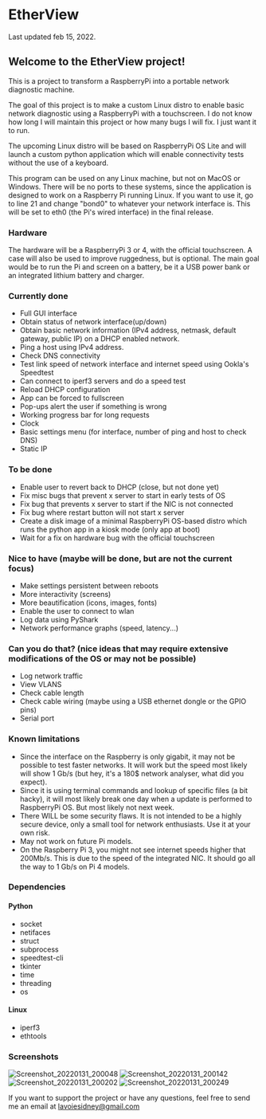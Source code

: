 # EtherView
Last updated feb 15, 2022.

## Welcome to the EtherView project!

This is a project to transform a RaspberryPi into a portable network diagnostic machine.

The goal of this project is to make a custom Linux distro to enable basic network diagnostic using a RaspberryPi with a touchscreen.
I do not know how long I will maintain this project or how many bugs I will fix. I just want it to run.

The upcoming Linux distro will be based on RaspberryPi OS Lite and will launch a custom python application 
which will enable connectivity tests without the use of a keyboard.

This program can be used on any Linux machine, but not on MacOS or Windows. There will be no ports to these systems, 
since the application is designed to work on a Raspberry Pi running Linux. If you want to use it, go to line 21 and change "bond0" 
to whatever your network interface is. This will be set to eth0 (the Pi's wired interface) in the final release.

### Hardware
The hardware will be a RaspberryPi 3 or 4, with the official touchscreen. A case will also be used to improve ruggedness, but is optional.
The main goal would be to run the Pi and screen on a battery, be it a USB power bank or an integrated lithium battery and charger.

### Currently done
- Full GUI interface
- Obtain status of network interface(up/down)
- Obtain basic network information (IPv4 address, netmask, default gateway, public IP) on a DHCP enabled network.
- Ping a host using IPv4 address.
- Check DNS connectivity
- Test link speed of network interface and internet speed using Ookla's Speedtest
- Can connect to iperf3 servers and do a speed test
- Reload DHCP configuration
- App can be forced to fullscreen
- Pop-ups alert the user if something is wrong
- Working progress bar for long requests
- Clock
- Basic settings menu (for interface, number of ping and host to check DNS)
- Static IP

### To be done
- Enable user to revert back to DHCP (close, but not done yet)
- Fix misc bugs that prevent x server to start in early tests of OS
- Fix bug that prevents x server to start if the NIC is not connected
- Fix bug where restart button will not start x server
- Create a disk image of a minimal RaspberryPi OS-based distro which runs the python app in a kiosk mode (only app at boot)
- Wait for a fix on hardware bug with the official touchscreen

### Nice to have (maybe will be done, but are not the current focus)
- Make settings persistent between reboots
- More interactivity (screens)
- More beautification (icons, images, fonts)
- Enable the user to connect to wlan
- Log data using PyShark
- Network performance graphs (speed, latency...)

### Can you do that? (nice ideas that may require extensive modifications of the OS or may not be possible)
- Log network traffic
- View VLANS
- Check cable length
- Check cable wiring (maybe using a USB ethernet dongle or the GPIO pins)
- Serial port

### Known limitations
- Since the interface on the Raspberry is only gigabit, it may not be possible to test faster networks. 
  It will work but the speed most likely will show 1 Gb/s (but hey, it's a 180$ network analyser, what did you expect).
- Since it is using terminal commands and lookup of specific files (a bit hacky), it will most likely break one day when a update is performed to RaspberryPi OS. But most likely not next week.
- There WILL be some security flaws. It is not intended to be a highly secure device, only a small tool for network enthusiasts. Use it at your own risk.
- May not work on future Pi models.
- On the Raspberry Pi 3, you might not see internet speeds higher that 200Mb/s. This is due to the speed of the integrated NIC. It should go all the way to 1 Gb/s on Pi 4 models.

### Dependencies
#### Python
- socket
- netifaces
- struct
- subprocess
- speedtest-cli
- tkinter
- time
- threading
- os

#### Linux
- iperf3
- ethtools

### Screenshots
![Screenshot_20220131_200048](https://user-images.githubusercontent.com/76972727/151898156-7d86c1b1-c0a8-44a6-b55f-056ca4cbb55c.png)
![Screenshot_20220131_200142](https://user-images.githubusercontent.com/76972727/151898160-3eb3ebaf-c17f-46c1-9f9c-7afd95c7d27a.png)
![Screenshot_20220131_200202](https://user-images.githubusercontent.com/76972727/151898161-90983a9b-33d5-4613-a603-e7ccc88a7543.png)
![Screenshot_20220131_200249](https://user-images.githubusercontent.com/76972727/151898164-3a8dec54-2e00-4c95-bc74-64f729dee39e.png)

If you want to support the project or have any questions, feel free to send me an email at lavoiesidney@gmail.com
